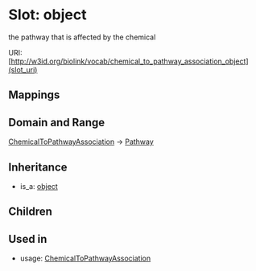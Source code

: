 # Slot: object


the pathway that is affected by the chemical

URI: [http://w3id.org/biolink/vocab/chemical_to_pathway_association_object](slot_uri)
## Mappings

## Domain and Range

[ChemicalToPathwayAssociation](ChemicalToPathwayAssociation.md) -> [Pathway](Pathway.md)
## Inheritance

 *  is_a: [object](object.md)
## Children

## Used in

 *  usage: [ChemicalToPathwayAssociation](ChemicalToPathwayAssociation.md)
